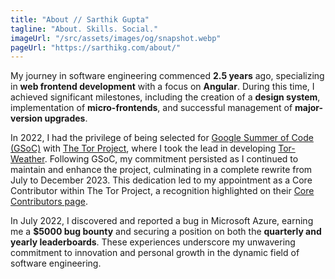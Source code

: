 ```yaml
---
title: "About // Sarthik Gupta"
tagline: "About. Skills. Social."
imageUrl: "/src/assets/images/og/snapshot.webp"
pageUrl: "https://sarthikg.com/about/"
---
```


My journey in software engineering commenced **2.5 years** ago, specializing in **web frontend development** with a focus on **Angular**. During this time, I achieved significant milestones, including the creation of a **design system**, implementation of **micro-frontends**, and successful management of **major-version upgrades**.

In 2022, I had the privilege of being selected for [Google Summer of Code (GSoC)](https://summerofcode.withgoogle.com/) with [The Tor Project](https://www.torproject.org/), where I took the lead in developing [Tor-Weather](https://weather.torproject.org). Following GSoC, my commitment persisted as I continued to maintain and enhance the project, culminating in a complete rewrite from July to December 2023. This dedication led to my appointment as a Core Contributor within The Tor Project, a recognition highlighted on their [Core Contributors page](https://www.torproject.org/about/people/).

In July 2022, I discovered and reported a bug in Microsoft Azure, earning me a **$5000 bug bounty** and securing a position on both the **quarterly and yearly leaderboards**. These experiences underscore my unwavering commitment to innovation and personal growth in the dynamic field of software engineering.
